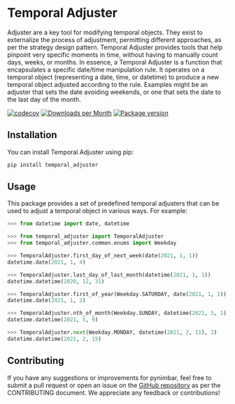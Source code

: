 # Temporal Adjuster

Adjuster are a key tool for modifying temporal objects. They exist to externalize the process of adjustment, permitting different approaches, as per the strategy design pattern. Temporal Adjuster provides tools that help pinpoint very specific moments in time, without having to manually count days, weeks, or months. In essence, a Temporal Adjuster is a function that encapsulates a specific date/time manipulation rule. It operates on a temporal object (representing a date, time, or datetime) to produce a new temporal object adjusted according to the rule. Examples might be an adjuster that sets the date avoiding weekends, or one that sets the date to the last day of the month.

[![codecov](https://codecov.io/gh/gtkacz/temporal_adjuster_py-python/branch/main/graph/badge.svg?token=5KNECS8JYF)](https://codecov.io/gh/gtkacz/temporal_adjuster_py-python)
[![Downloads per Month](https://shields.io/pypi/dm/temporal_adjuster)](https://pypistats.org/packages/temporal_adjuster)
[![Package version](https://shields.io/pypi/v/temporal_adjuster)](https://pypi.org/project/temporal_adjuster/)

## Installation

You can install Temporal Adjuster using pip:

```sh
pip install temporal_adjuster
```

## Usage

This package provides a set of predefined temporal adjusters that can be used to adjust a temporal object in various ways. For example:

```py
>>> from datetime import date, datetime

>>> from temporal_adjuster import TemporalAdjuster
>>> from temporal_adjuster.common.enums import Weekday

>>> TemporalAdjuster.first_day_of_next_week(date(2021, 1, 1))
datetime.date(2021, 1, 4)

>>> TemporalAdjuster.last_day_of_last_month(datetime(2021, 1, 1))
datetime.datetime(2020, 12, 31)

>>> TemporalAdjuster.first_of_year(Weekday.SATURDAY, date(2021, 1, 1))
datetime.date(2021, 1, 2)

>>> TemporalAdjuster.nth_of_month(Weekday.SUNDAY, datetime(2021, 5, 1), 2)
datetime.datetime(2021, 5, 9)

>>> TemporalAdjuster.next(Weekday.MONDAY, datetime(2021, 2, 11), 2)
datetime.datetime(2021, 2, 15)
```

## Contributing

If you have any suggestions or improvements for pynimbar, feel free to submit a pull request or open an issue on the [GitHub repository](https://github.com/gtkacz/pynimbar) as per the CONTRIBUTING document. We appreciate any feedback or contributions!

